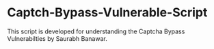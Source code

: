 # Captch-Bypass-Vulnerable-Script
This script is developed for understanding the Captcha Bypass Vulnerabilties by Saurabh Banawar. 
